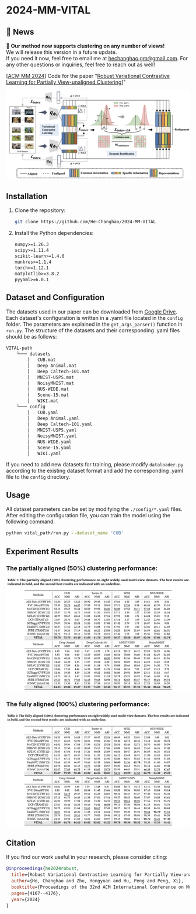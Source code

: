 # 2024-MM-VITAL

## 📰 News
🎉 **Our method now supports clustering on any number of views!**  
We will release this version in a future update.  
If you need it now, feel free to email me at [hechanghao.gm@gmail.com](mailto:hechanghao.gm@gmail.com).
For any other questions or inquiries, feel free to reach out as well!

[[ACM MM 2024](https://2024.acmmm.org/)] Code for the paper "[Robust Variational Contrastive Learning for Partially View-unaligned Clustering](https://dl.acm.org/doi/abs/10.1145/3664647.3681331/)]"

![](figs/pipeline.png)

## Installation

1. Clone the repository:
    ```bash
    git clone https://github.com/He-Changhao/2024-MM-VITAL
    ```

2. Install the Python dependencies:
    ```plaintext
    numpy>=1.26.3
    scipy>=1.11.4
    scikit-learn>=1.4.0
    munkres>=1.1.4
    torch>=1.12.1
    matplotlib>=3.8.2
    pyyaml>=6.0.1
    ```

## Dataset and Configuration

The datasets used in our paper can be downloaded from [Google Drive](https://drive.google.com/drive/folders/1k3AkKiWD51ORoV11YZnmjbIZOnKp00n8?usp=sharing). Each dataset's configuration is written in a .yaml file located in the `config` folder. The parameters are explained in the `get_args_parser()` function in `run.py`. The structure of the datasets and their corresponding .yaml files should be as follows:

```
VITAL-path
    └─── datasets
        │   CUB.mat
        │   Deep Animal.mat
        │   Deep Caltech-101.mat
        │   MNIST-USPS.mat
        │   NoisyMNIST.mat
        │   NUS-WIDE.mat
        │   Scene-15.mat
        │   WIKI.mat
    └─── config
        │   CUB.yaml
        │   Deep Animal.yaml
        │   Deep Caltech-101.yaml
        │   MNIST-USPS.yaml
        │   NoisyMNIST.yaml
        │   NUS-WIDE.yaml
        │   Scene-15.yaml
        │   WIKI.yaml
```

If you need to add new datasets for training, please modify `dataloader.py` according to the existing dataset format and add the corresponding .yaml file to the `config` directory.

## Usage

All dataset parameters can be set by modifying the `./config/*.yaml` files. After editing the configuration file, you can train the model using the following command:

```bash
python vital_path/run.py --dataset_name 'CUB'
```

## Experiment Results

### The partially aligned (50%) clustering performance:

![](figs/partially.png)

### The fully aligned (100%) clustering performance:

![](figs/fully.png)

## Citation

If you find our work useful in your research, please consider citing:

```bibtex
@inproceedings{he2024robust,
  title={Robust Variational Contrastive Learning for Partially View-unaligned Clustering},
  author={He, Changhao and Zhu, Hongyuan and Hu, Peng and Peng, Xi},
  booktitle={Proceedings of the 32nd ACM International Conference on Multimedia},
  pages={4167--4176},
  year={2024}
}
```

